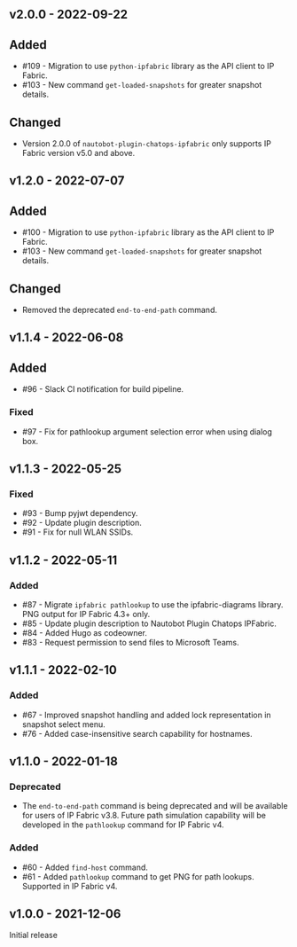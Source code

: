 ## v2.0.0 - 2022-09-22

## Added

- #109 - Migration to use `python-ipfabric` library as the API client to IP Fabric.
- #103 - New command `get-loaded-snapshots` for greater snapshot details.

## Changed

- Version 2.0.0 of `nautobot-plugin-chatops-ipfabric` only supports IP Fabric version v5.0 and above.

## v1.2.0 - 2022-07-07

## Added

- #100 - Migration to use `python-ipfabric` library as the API client to IP Fabric.
- #103 - New command `get-loaded-snapshots` for greater snapshot details.

## Changed

- Removed the deprecated `end-to-end-path` command.


## v1.1.4 - 2022-06-08

## Added

- #96 - Slack CI notification for build pipeline.

### Fixed

- #97 - Fix for pathlookup argument selection error when using dialog box.

## v1.1.3 - 2022-05-25

### Fixed

- #93 - Bump pyjwt dependency.
- #92 - Update plugin description.
- #91 - Fix for null WLAN SSIDs.

## v1.1.2 - 2022-05-11

### Added

- #87 - Migrate `ipfabric pathlookup` to use the ipfabric-diagrams library. PNG output for IP Fabric 4.3+ only.
- #85 - Update plugin description to Nautobot Plugin Chatops IPFabric.
- #84 - Added Hugo as codeowner.
- #83 - Request permission to send files to Microsoft Teams.


## v1.1.1 - 2022-02-10

### Added

- #67 - Improved snapshot handling and added lock representation in snapshot select menu.
- #76 - Added case-insensitive search capability for hostnames.

## v1.1.0 - 2022-01-18

### Deprecated

- The `end-to-end-path` command is being deprecated and will be available for users of IP Fabric v3.8. Future path simulation capability will be developed in the `pathlookup` command for IP Fabric v4.

### Added

- #60 - Added `find-host` command.
- #61 - Added `pathlookup` command to get PNG for path lookups. Supported in IP Fabric v4. 


## v1.0.0 - 2021-12-06

Initial release